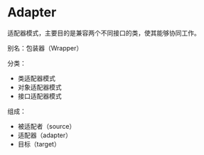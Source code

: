 # Adapter

适配器模式，主要目的是兼容两个不同接口的类，使其能够协同工作。

别名：包装器（Wrapper）

分类：

- 类适配器模式
- 对象适配器模式
- 接口适配器模式

组成：

- 被适配者（source）
- 适配器（adapter）
- 目标（target）